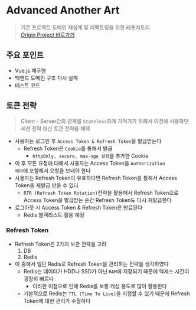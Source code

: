 # Advanced Another Art

> 기존 프로젝트 도메인 재설계 및 리팩토링을 위한 레포지토리<br>
> [Origin Project 바로가기](https://github.com/yumyeonghan/Another_Art)


## 주요 포인트
- Vue.js 재구현
- 백엔드 도메인 구조 다시 설계
- 테스트 코드

## 토큰 전략
> Client - Server간의 관계를 <code>Stateless</code>하게 가져가기 위해서 이전에 사용하던 세션 전략 대신 토큰 전략을 채택

- 사용자는 로그인 후 <code>Access Token & Refresh Token</code>을 발급받는다
  - Refresh Token은 <code>Cookie</code>를 통해서 발급
    - <code>httpOnly, secure, max-age 설정</code>을 추가한 Cookie
- 이 후 모든 요청에 대해서 사용자는 Access Token을 <code>Authorization 헤더</code>에 포함해서 요청을 보내야 한다
- 사용자는 Refresh Token이 유효하다면 Refresh Token을 통해서 Access Token을 재발급 받을 수 있다
    - <code>RTR (Refresh Token Rotation)</code>전략을 활용해서 Refresh Token으로 Access Token을 발급받는 순간 Refresh Token도 다시 재발급한다
- 로그아웃 시 Access Token & Refresh Token은 만료된다
    - Redis 블랙리스트 활용 예정

### Refresh Token
- Refresh Token은 2가지 보관 전략을 고려
    1. DB
    2. Redis
- 이 중에서 일단 Redis로 Refresh Token을 관리하는 전략을 생각하였다
    - Redis는 데이터가 HDD나 SSD가 아닌 <code>RAM</code>에 저장되기 때문에 액세스 시간이 굉장히 빠르다
        - 이러한 이점으로 인해 Redis를 보통 캐싱 용도로 많이 활용한다
    - 기본적으로 Redis는 <code>TTL (Time To Live)</code>을 지정할 수 있기 때문에 Refresh Token에 대한 관리가 수월하다